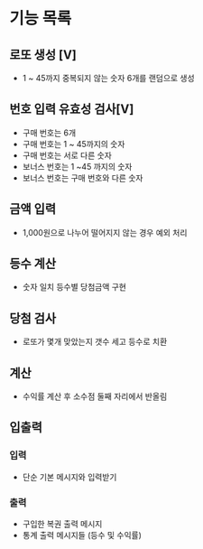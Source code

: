 # 기능 목록

## 로또 생성 [V]
- 1 ~ 45까지 중복되지 않는 숫자 6개를 랜덤으로 생성

## 번호 입력 유효성 검사[V]
- 구매 번호는 6개
- 구매 번호는 1 ~ 45까지의 숫자
- 구매 번호는 서로 다른 숫자
- 보너스 번호는 1 ~45 까지의 숫자
- 보너스 번호는 구매 번호와 다른 숫자

## 금액 입력
- 1,000원으로 나누어 떨어지지 않는 경우 예외 처리

## 등수 계산
- 숫자 일치 등수별 당첨금액 구현

## 당첨 검사
- 로또가 몇개 맞았는지 갯수 세고 등수로 치환

## 계산
- 수익률 계산 후 소수점 둘째 자리에서 반올림

## 입출력
### 입력
- 단순 기본 메시지와 입력받기
### 출력
- 구입한 복권 출력 메시지
- 통계 출력 메시지들 (등수 및 수익률)
